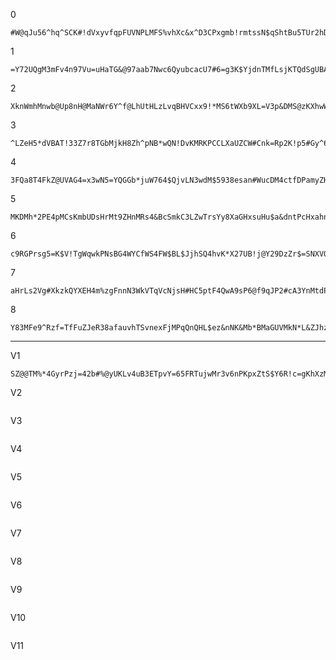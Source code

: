 


0
```
#W@qJu56^hq^SCK#!dVxyvfqpFUVNPLMFS%vhXc&x^D3CPxgmb!rmtssN$qShtBu5TUr2hDU%$PRseaWgFS7SjK&m5f^QabpF7=rH%YTLgzMaQnJTdsr8=nE@j86ZkbF
```

1
```
=Y72UQgM3mFv4n97Vu=uHaTG&@97aab7Nwc6QyubcacU7#6=g3K$YjdnTMfLsjKTQdSgUBAr2Z3emnKHyrq$j3j3L2J2CX8WZX9mP6zUP$xexY3QEsh**5EacTaQ7y&r
```

2
```
XknWmhMnwb@Up8nH@MaNWr6Y^f@LhUtHLzLvqBHVCxx9!*MS6tWXb9XL=V3p&DMS@zKXhwW9n@uRzEDX5YqU72&LL#W@=hcTYJL!bQpkCDdkMnYCcsD4Ff=9=8J#QN=@
```

3
```
^LZeH5*dVBAT!33Z7r8TGbMjkH8Zh^pNB*wQN!DvKMRKPCCLXaUZCW#Cnk=Rp2K!p5#Gy^6cgbSbYX8@kLZq*#nuJ$*2KjmsRnVS@Zrz52#*Xg#GwHXe23rAn!hPZnsq
```

4
```
3FQa8T4FkZ@UVAG4=x3wN5=YQGGb*juW764$QjvLN3wdM$5938esan#WucDM4ctfDPamyZHL29rRCEGu$5tvt6sD!CH*FVFU!Eyejg=w&^@vMdNwyB!24T2Vvy^VDHuy
```

5
```
MKDMh*2PE4pMCsKmbUDsHrMt9ZHnMRs4&BcSmkC3LZwTrsYy8XaGHxsuHu$a&dntPcHxahnLuQ=L$$rAp!zp&BQQByfMJ%jnV%Wx&eS&dG3AMDY!MRNzLuSFyvNh5qkx
```

6
```
c9RGPrsg5=K$V!TgWqwkPNsBG4WYCfWS4FW$BL$JjhSQ4hvK*X27UB!j@Y29DzZr$=SNXVQdnX5dgXPqG&mC^tKpYqJSmqYeAtQY^Xt@t5xReuCtrku6$Pgww8p!QqzE
```

7
```
aHrLs2Vg#XkzkQYXEH4m%zgFnnN3WkVTqVcNjsH#HC5ptF4QwA9sP6@f9qJP2#cA3YnMtdPk!aWhm5dXk2ynVX3nB%PSFE2#hC6KU42$@$=RvFQ=ZWZGh4pNFDeLCDsT
```

8
```
Y83MFe9^Rzf=TfFuZJeR38afauvhTSvnexFjMPqQnQHL$ez&nNK&Mb*BMaGUVMkN*L&ZJhz$mFP$3Bn8frvH^m%G9n2f6U8WVeqW6S%SbSVPwy8yA3gvN5HVZZjuY8s9
```


***


V1
```
SZ@@TM%*4GyrPzj=42b#%@yUKLv4uB3ETpvY=65FRTujwMr3v6nPKpxZtS$Y6R!c=gKhXzMKBh$LgShEKs9pdqsQcVtjU^Wk!R^ZFW3sAh^dzTEaB@aU=9VVL2D4KZFk
```

V2
```

```

V3
```

```

V4
```

```

V5
```

```

V6
```

```

V7
```

```

V8
```

```

V9
```

```

V10
```

```

V11
```

```


```

```


```

```


```

```


```

```


```

```


```

```

